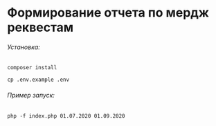 # Формирование отчета по мердж реквестам

###### Установка:

`composer install`

`cp .env.example .env`

###### Пример запуск:

`php -f index.php 01.07.2020 01.09.2020`